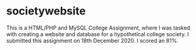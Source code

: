 # societywebsite

This is a HTML/PHP and MySQL College Assignment, where I was tasked with creating a website and database for a hypothetical college society. I submitted this assignment on 18th December 2020. I scored an 81%. 
